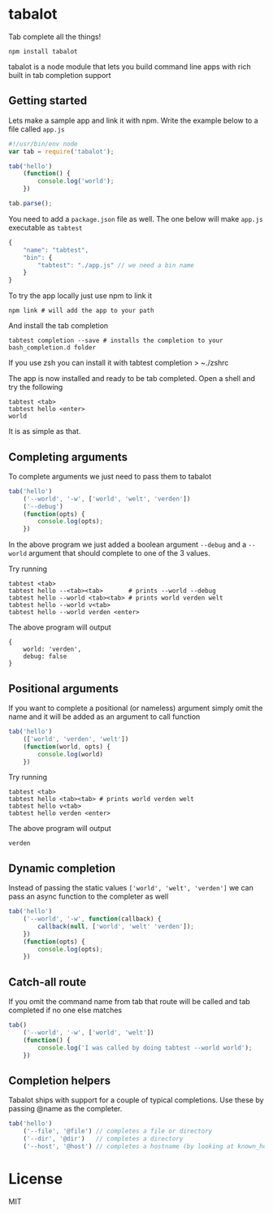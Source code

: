 # tabalot

Tab complete all the things!

	npm install tabalot

tabalot is a node module that lets you build command line apps with
rich built in tab completion support

## Getting started

Lets make a sample app and link it with npm.
Write the example below to a file called `app.js`

``` js
#!/usr/bin/env node
var tab = require('tabalot');

tab('hello')
	(function() {
		console.log('world');
	})

tab.parse();
```

You need to add a `package.json` file as well.
The one below will make `app.js` executable as `tabtest`

``` js
{
	"name": "tabtest",
	"bin": {
		"tabtest": "./app.js" // we need a bin name
	}
}
```

To try the app locally just use npm to link it

	npm link # will add the app to your path

And install the tab completion

	tabtest completion --save # installs the completion to your bash_completion.d folder

If you use zsh you can install it with
	tabtest completion > ~./zshrc

The app is now installed and ready to be tab completed.
Open a shell and try the following

	tabtest <tab>
	tabtest hello <enter>
	world

It is as simple as that.

## Completing arguments

To complete arguments we just need to pass them to tabalot

``` js
tab('hello')
	('--world', '-w', ['world', 'welt', 'verden'])
	('--debug')
	(function(opts) {
		console.log(opts);
	})
```

In the above program we just added a boolean argument `--debug`
and a `--world` argument that should complete to one of the 3 values.

Try running

	tabtest <tab>
	tabtest hello --<tab><tab>       # prints --world --debug
	tabtest hello --world <tab><tab> # prints world verden welt
	tabtest hello --world v<tab>
	tabtest hello --world verden <enter>

The above program will output

	{
		world: 'verden',
		debug: false
	}

## Positional arguments

If you want to complete a positional (or nameless) argument
simply omit the name and it will be added as an argument to call function

``` js
tab('hello')
	(['world', 'verden', 'welt'])
	(function(world, opts) {
		console.log(world)
	})
```

Try running

	tabtest <tab>
	tabtest hello <tab><tab> # prints world verden welt
	tabtest hello v<tab>
	tabtest hello verden <enter>

The above program will output

	verden

## Dynamic completion

Instead of passing the static values `['world', 'welt', 'verden']` we can
pass an async function to the completer as well

``` js
tab('hello')
	('--world', '-w', function(callback) {
		callback(null, ['world', 'welt' 'verden']);
	})
	(function(opts) {
		console.log(opts);
	})
```

## Catch-all route

If you omit the command name from tab that route will be called and tab completed
if no one else matches

``` js
tab()
	('--world', '-w', ['world', 'welt'])
	(function() {
		console.log('I was called by doing tabtest --world world');
	})
```

## Completion helpers

Tabalot ships with support for a couple of typical completions.
Use these by passing @name as the completer.

``` js
tab('hello')
	('--file', '@file') // completes a file or directory
	('--dir', '@dir')   // completes a directory
	('--host', '@host') // completes a hostname (by looking at known_hosts)
```

# License

MIT
